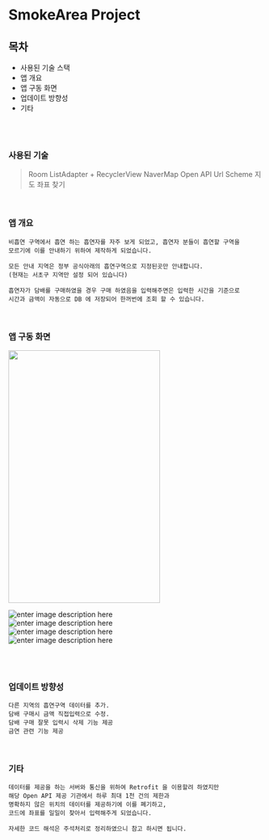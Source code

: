 ﻿# SmokeArea Project

## 목차
- 사용된 기술 스택
- 앱 개요
- 앱 구동 화면
- 업데이트 방향성 
- 기타
<br>
<br>

### 사용된 기술
> Room
> ListAdapter + RecyclerView
> NaverMap Open API
> Url Scheme
> 지도 좌표 찾기

<br>


### 앱 개요
    비흡연 구역에서 흡연 하는 흡연자를 자주 보게 되었고, 흡연자 분들이 흡연할 구역을 
    모르기에 이를 안내하기 위하여 제작하게 되었습니다. 
    
    모든 안내 지역은 정부 공식아래의 흡연구역으로 지정된곳만 안내합니다. 
    (현재는 서초구 지역만 설정 되어 있습니다)
    
    흡연자가 담배를 구매하였을 경우 구매 하였음을 입력해주면은 입력한 시간을 기준으로 
    시간과 금액이 자동으로 DB 에 저장되어 한꺼번에 조회 할 수 있습니다.
    
<br>

### 앱 구동 화면 
<img src="https://github.com/C0routine/Projects/blob/main/smokeArea/smokeArea01.png" width="300" height="500">

![enter image description here](https://github.com/C0routine/Projects/blob/main/smokeArea/smokeArea01.png)
<br>
![enter image description here](https://github.com/C0routine/Projects/blob/main/smokeArea/smokeArea02.png)
<br>
![enter image description here](https://github.com/C0routine/Projects/blob/main/smokeArea/smokeArea03.png)
<br>
![enter image description here](https://github.com/C0routine/Projects/blob/main/smokeArea/smokeArea04.png)


<br><br>

### 업데이트 방향성

    다른 지역의 흡연구역 데이터를 추가.
    담배 구매시 금액 직접입력으로 수정.
    담배 구매 잘못 입력시 삭제 기능 제공
    금연 관련 기능 제공

<br>

### 기타 

    데이터를 제공을 하는 서버와 통신을 위하여 Retrofit 을 이용할려 하였지만 
    해당 Open API 제공 기관에서 하루 최대 1천 건의 제한과 
    명확하지 않은 위치의 데이터를 제공하기에 이를 폐기하고, 
    코드에 좌표를 일일이 찾아서 입력해주게 되었습니다.
    
    자세한 코드 해석은 주석처리로 정리하였으니 참고 하시면 됩니다.


 
